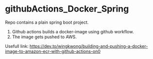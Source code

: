 # githubActions_Docker_Spring

Repo contains a plain spring boot project. 
1. Github actions builds a docker-image using github workflow.
2. The image gets pushed to AWS.

Usefull link:
https://dev.to/wingkwong/building-and-pushing-a-docker-image-to-amazon-ecr-with-github-actions-on0
